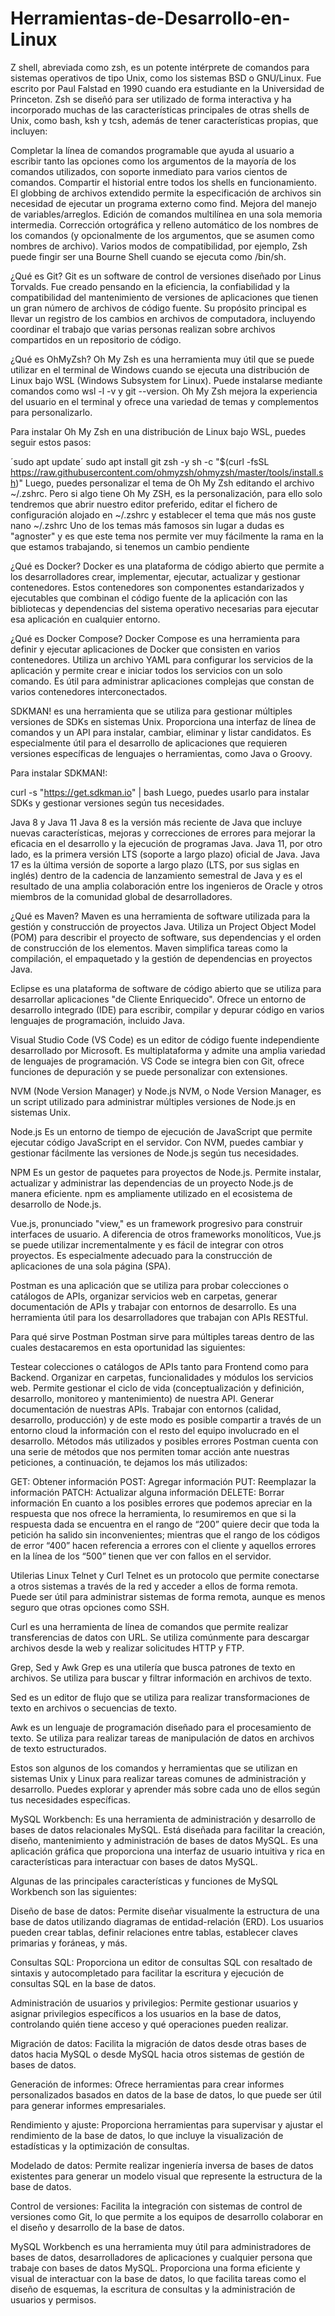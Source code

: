 
# Herramientas-de-Desarrollo-en-Linux

Z shell, abreviada como zsh, es un potente intérprete de comandos para sistemas operativos de tipo Unix, como los sistemas BSD o GNU/Linux. Fue escrito por Paul Falstad en 1990 cuando era estudiante en la Universidad de Princeton.
Zsh se diseñó para ser utilizado de forma interactiva y ha incorporado muchas de las características principales de otras shells de Unix, como bash, ksh y tcsh, además de tener características propias, que incluyen:

Completar la línea de comandos programable que ayuda al usuario a escribir tanto las opciones como los argumentos de la mayoría de los comandos utilizados, con soporte inmediato para varios cientos de comandos.
Compartir el historial entre todos los shells en funcionamiento.
El globbing de archivos extendido permite la especificación de archivos sin necesidad de ejecutar un programa externo como find.
Mejora del manejo de variables/arreglos.
Edición de comandos multilínea en una sola memoria intermedia.
Corrección ortográfica y relleno automático de los nombres de los comandos (y opcionalmente de los argumentos, que se asumen como nombres de archivo).
Varios modos de compatibilidad, por ejemplo, Zsh puede fingir ser una Bourne Shell cuando se ejecuta como /bin/sh.

¿Qué es Git?
Git es un software de control de versiones diseñado por Linus Torvalds. Fue creado pensando en la eficiencia, la confiabilidad y la compatibilidad del mantenimiento de versiones de aplicaciones que tienen un gran número de archivos de código fuente. Su propósito principal es llevar un registro de los cambios en archivos de computadora, incluyendo coordinar el trabajo que varias personas realizan sobre archivos compartidos en un repositorio de código.

¿Qué es OhMyZsh?
Oh My Zsh es una herramienta muy útil que se puede utilizar en el terminal de Windows cuando se ejecuta una distribución de Linux bajo WSL (Windows Subsystem for Linux). Puede instalarse mediante comandos como wsl -l -v y git --version. Oh My Zsh mejora la experiencia del usuario en el terminal y ofrece una variedad de temas y complementos para personalizarlo.

Para instalar Oh My Zsh en una distribución de Linux bajo WSL, puedes seguir estos pasos:

´sudo apt update´
sudo apt install git zsh -y
sh -c "$(curl -fsSL https://raw.githubusercontent.com/ohmyzsh/ohmyzsh/master/tools/install.sh)"
Luego, puedes personalizar el tema de Oh My Zsh editando el archivo ~/.zshrc.
Pero si algo tiene Oh My ZSH, es la personalización, para ello solo tendremos que abrir nuestro editor preferido, editar el fichero de configuración alojado en ~/.zshrc y establecer el tema que más nos guste
nano ~/.zshrc
Uno de los temas más famosos sin lugar a dudas es "agnoster" y es que este tema nos permite ver muy fácilmente la rama en la que estamos trabajando, si tenemos un cambio pendiente 

¿Qué es Docker?
Docker es una plataforma de código abierto que permite a los desarrolladores crear, implementar, ejecutar, actualizar y gestionar contenedores. Estos contenedores son componentes estandarizados y ejecutables que combinan el código fuente de la aplicación con las bibliotecas y dependencias del sistema operativo necesarias para ejecutar esa aplicación en cualquier entorno.

¿Qué es Docker Compose?
Docker Compose es una herramienta para definir y ejecutar aplicaciones de Docker que consisten en varios contenedores. Utiliza un archivo YAML para configurar los servicios de la aplicación y permite crear e iniciar todos los servicios con un solo comando. Es útil para administrar aplicaciones complejas que constan de varios contenedores interconectados.

SDKMAN! es una herramienta que se utiliza para gestionar múltiples versiones de SDKs en sistemas Unix. Proporciona una interfaz de línea de comandos y un API para instalar, cambiar, eliminar y listar candidatos. Es especialmente útil para el desarrollo de aplicaciones que requieren versiones específicas de lenguajes o herramientas, como Java o Groovy.

Para instalar SDKMAN!:

curl -s "https://get.sdkman.io" | bash
Luego, puedes usarlo para instalar SDKs y gestionar versiones según tus necesidades.

Java 8 y Java 11
Java 8 es la versión más reciente de Java que incluye nuevas características, mejoras y correcciones de errores para mejorar la eficacia en el desarrollo y la ejecución de programas Java. Java 11, por otro lado, es la primera versión LTS (soporte a largo plazo) oficial de Java.
Java 17 es la última versión de soporte a largo plazo (LTS, por sus siglas en inglés) dentro de la cadencia de lanzamiento semestral de Java y es el resultado de una amplia colaboración entre los ingenieros de Oracle y otros miembros de la comunidad global de desarrolladores.

¿Qué es Maven?
Maven es una herramienta de software utilizada para la gestión y construcción de proyectos Java. Utiliza un Project Object Model (POM) para describir el proyecto de software, sus dependencias y el orden de construcción de los elementos. Maven simplifica tareas como la compilación, el empaquetado y la gestión de dependencias en proyectos Java.

Eclipse es una plataforma de software de código abierto que se utiliza para desarrollar aplicaciones "de Cliente Enriquecido". Ofrece un entorno de desarrollo integrado (IDE) para escribir, compilar y depurar código en varios lenguajes de programación, incluido Java.

Visual Studio Code (VS Code) es un editor de código fuente independiente desarrollado por Microsoft. Es multiplataforma y admite una amplia variedad de lenguajes de programación. VS Code se integra bien con Git, ofrece funciones de depuración y se puede personalizar con extensiones.

NVM (Node Version Manager) y Node.js
NVM, o Node Version Manager, es un script utilizado para administrar múltiples versiones de Node.js en sistemas Unix.

Node.js Es un entorno de tiempo de ejecución de JavaScript que permite ejecutar código JavaScript en el servidor. Con NVM, puedes cambiar y gestionar fácilmente las versiones de Node.js según tus necesidades.

NPM Es un gestor de paquetes para proyectos de Node.js. Permite instalar, actualizar y administrar las dependencias de un proyecto Node.js de manera eficiente. npm es ampliamente utilizado en el ecosistema de desarrollo de Node.js.

Vue.js, pronunciado "view," es un framework progresivo para construir interfaces de usuario. A diferencia de otros frameworks monolíticos, Vue.js se puede utilizar incrementalmente y es fácil de integrar con otros proyectos. Es especialmente adecuado para la construcción de aplicaciones de una sola página (SPA).

Postman es una aplicación que se utiliza para probar colecciones o catálogos de APIs, organizar servicios web en carpetas, generar documentación de APIs y trabajar con entornos de desarrollo. Es una herramienta útil para los desarrolladores que trabajan con APIs RESTful.

Para qué sirve Postman
Postman sirve para múltiples tareas dentro de las cuales destacaremos en esta oportunidad las siguientes:

Testear colecciones o catálogos de APIs tanto para Frontend como para Backend.
Organizar en carpetas, funcionalidades y módulos los servicios web.
Permite gestionar el ciclo de vida (conceptualización y definición, desarrollo, monitoreo y mantenimiento) de nuestra API.
Generar documentación de nuestras APIs.
Trabajar con entornos (calidad, desarrollo, producción) y de este modo es posible compartir a través de un entorno cloud la información con el resto del equipo involucrado en el desarrollo.
Métodos más utilizados y posibles errores
Postman cuenta con una serie de métodos que nos permiten tomar acción ante nuestras peticiones, a continuación, te dejamos los más utilizados:

GET: Obtener información
POST: Agregar información
PUT: Reemplazar la información
PATCH: Actualizar alguna información
DELETE: Borrar información
En cuanto a los posibles errores que podemos apreciar en la respuesta que nos ofrece la herramienta, lo resumiremos en que si la respuesta dada se encuentra en el rango de “200” quiere decir que toda la petición ha salido sin inconvenientes; mientras que el rango de los códigos de error “400” hacen referencia a errores con el cliente y aquellos errores en la línea de los “500” tienen que ver con fallos en el servidor.

Utilerias Linux
Telnet y Curl
Telnet es un protocolo que permite conectarse a otros sistemas a través de la red y acceder a ellos de forma remota. Puede ser útil para administrar sistemas de forma remota, aunque es menos seguro que otras opciones como SSH.

Curl es una herramienta de línea de comandos que permite realizar transferencias de datos con URL. Se utiliza comúnmente para descargar archivos desde la web y realizar solicitudes HTTP y FTP.

Grep, Sed y Awk
Grep es una utilería que busca patrones de texto en archivos. Se utiliza para buscar y filtrar información en archivos de texto.

Sed es un editor de flujo que se utiliza para realizar transformaciones de texto en archivos o secuencias de texto.

Awk es un lenguaje de programación diseñado para el procesamiento de texto. Se utiliza para realizar tareas de manipulación de datos en archivos de texto estructurados.

Estos son algunos de los comandos y herramientas que se utilizan en sistemas Unix y Linux para realizar tareas comunes de administración y desarrollo. Puedes explorar y aprender más sobre cada uno de ellos según tus necesidades específicas.

MySQL Workbench: Es una herramienta de administración y desarrollo de bases de datos relacionales MySQL. Está diseñada para facilitar la creación, diseño, mantenimiento y administración de bases de datos MySQL. Es una aplicación gráfica que proporciona una interfaz de usuario intuitiva y rica en características para interactuar con bases de datos MySQL.

Algunas de las principales características y funciones de MySQL Workbench son las siguientes:

Diseño de base de datos: Permite diseñar visualmente la estructura de una base de datos utilizando diagramas de entidad-relación (ERD). Los usuarios pueden crear tablas, definir relaciones entre tablas, establecer claves primarias y foráneas, y más.

Consultas SQL: Proporciona un editor de consultas SQL con resaltado de sintaxis y autocompletado para facilitar la escritura y ejecución de consultas SQL en la base de datos.

Administración de usuarios y privilegios: Permite gestionar usuarios y asignar privilegios específicos a los usuarios en la base de datos, controlando quién tiene acceso y qué operaciones pueden realizar.

Migración de datos: Facilita la migración de datos desde otras bases de datos hacia MySQL o desde MySQL hacia otros sistemas de gestión de bases de datos.

Generación de informes: Ofrece herramientas para crear informes personalizados basados en datos de la base de datos, lo que puede ser útil para generar informes empresariales.

Rendimiento y ajuste: Proporciona herramientas para supervisar y ajustar el rendimiento de la base de datos, lo que incluye la visualización de estadísticas y la optimización de consultas.

Modelado de datos: Permite realizar ingeniería inversa de bases de datos existentes para generar un modelo visual que represente la estructura de la base de datos.

Control de versiones: Facilita la integración con sistemas de control de versiones como Git, lo que permite a los equipos de desarrollo colaborar en el diseño y desarrollo de la base de datos.

MySQL Workbench es una herramienta muy útil para administradores de bases de datos, desarrolladores de aplicaciones y cualquier persona que trabaje con bases de datos MySQL. Proporciona una forma eficiente y visual de interactuar con la base de datos, lo que facilita tareas como el diseño de esquemas, la escritura de consultas y la administración de usuarios y permisos.
